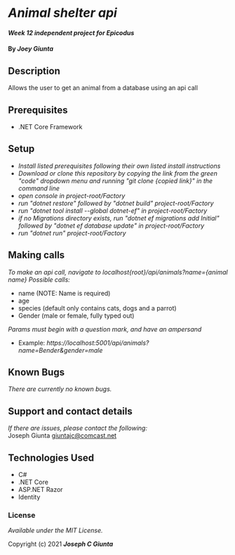 # _Animal shelter api_

#### _Week 12 independent project for Epicodus_

#### By _**Joey Giunta**_

## Description
Allows the user to get an animal from a database using an api call

## Prerequisites

* .NET Core Framework

## Setup

* _Install listed prerequisites following their own listed install instructions_
* _Download or clone this repository by copying the link from the green "code" dropdown menu and running "git clone {copied link}" in the command line_
* _open console in project-root/Factory_
* _run "dotnet restore" followed by "dotnet build" project-root/Factory_
* _run "dotnet tool install --global dotnet-ef" in project-root/Factory_
* _if no Migrations directory exists, run "dotnet ef migrations add Initial" followed by "dotnet ef database update" in project-root/Factory_
* _run "dotnet run" project-root/Factory_

## Making calls
_To make an api call, navigate to localhost{root}/api/animals?name={animal name}_
_Possible calls:_
* name (NOTE: Name is required)
* age
* species (default only contains cats, dogs and a parrot)
* Gender (male or female, fully typed out)

_Params must begin with a question mark, and have an ampersand_
* Example: _https://localhost:5001/api/animals?name=Bender&gender=male_


## Known Bugs

_There are currently no known bugs._

## Support and contact details

_If there are issues, please contact the following:_  
Joseph Giunta <giuntajc@comcast.net>


## Technologies Used
- C#
- .NET Core
- ASP.NET Razor
- Identity

### License

*Available under the MIT License.*

Copyright (c) 2021 **_Joseph C Giunta_**

